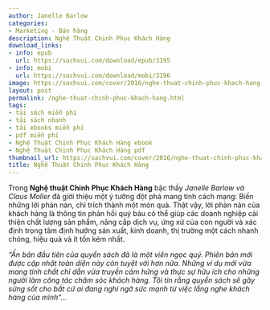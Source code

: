 ```yaml
---
author: Janelle Barlow
categories:
- Marketing - Bán hàng
description: Nghệ Thuật Chinh Phục Khách Hàng
download_links:
- info: epub
  url: https://sachvui.com/download/epub/3195
- info: mobi
  url: https://sachvui.com/download/mobi/3196
image: https://sachvui.com/cover/2016/nghe-thuat-chinh-phuc-khach-hang.jpg
layout: post
permalink: /nghe-thuat-chinh-phuc-khach-hang.html
tags:
- tải sách miễn phí
- tải sách nhanh
- tải ebooks miễn phí
- pdf miễn phí
- Nghệ Thuật Chinh Phục Khách Hàng ebook
- Nghệ Thuật Chinh Phục Khách Hàng pdf
thumbnail_url: https://sachvui.com/cover/2016/nghe-thuat-chinh-phuc-khach-hang.jpg
title: Nghệ Thuật Chinh Phục Khách Hàng
---
```


 <div class="item-desc text-justify"> <p>Trong <strong>Nghệ thuật Chinh Phục Khách Hàng</strong> bậc thầy <em>Janelle Barlow và Claus Moller </em>đã giới thiệu một ý tưởng đột phá mang tính cách mạng: Biến những lời phàn nàn, chỉ trích thành một món quà. Thật vậy, lời phàn nàn của khách hàng là thông tin phản hồi quý báu có thể giúp các doanh nghiệp cải thiện chất lượng sản phẩm, nâng cấp dịch vụ, ứng xử của con người và xác định trọng tâm định hướng sản xuất, kinh doanh, thị trường một cách nhanh chóng, hiệu quả và ít tốn kém nhất.</p><p><em>“Ấn bản đầu tiên của quyển sách đã là một viên ngọc quý. Phiên bản mới được cập nhật toàn diện này còn tuyệt vời hơn nữa. Những ví dụ mới vừa mang tính chất chỉ dẫn vừa truyền cảm hứng và thực sự hữu ích cho những người làm công tác chăm sóc khách hàng. Tôi tin rằng quyển sách sẽ gây sửng sốt cho bất cứ ai đang nghi ngờ sức mạnh từ việc lắng nghe khách hàng của mình”...</em></p> </div>